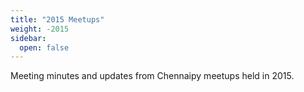 ```yaml
---
title: "2015 Meetups"
weight: -2015
sidebar:
  open: false
---
```


Meeting minutes and updates from Chennaipy meetups held in 2015.
